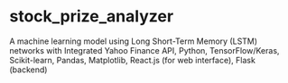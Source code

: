 # stock_prize_analyzer
A machine learning model using Long Short-Term Memory (LSTM) networks with Integrated Yahoo Finance API, Python, TensorFlow/Keras, Scikit-learn, Pandas, Matplotlib, React.js (for web interface), Flask (backend)
